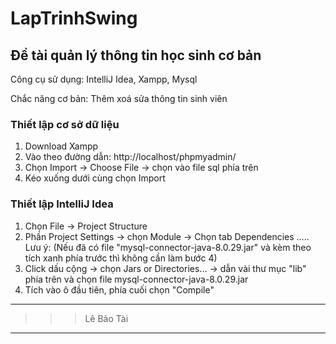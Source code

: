 # LapTrinhSwing

## Đề tài quản lý thông tin học sinh cơ bản
Công cụ sử dụng: IntelliJ Idea, Xampp, Mysql

Chắc năng cơ bản: Thêm xoá sửa thông tin sinh viên

### Thiết lập cơ sở dữ liệu
1. Download Xampp
2. Vào theo đường dẫn: http://localhost/phpmyadmin/
3. Chọn Import -> Choose File -> chọn vào file sql phía trên
4. Kéo xuống dưới cùng chọn Import

### Thiết lập IntelliJ Idea
1. Chọn File -> Project Structure
2. Phần Project Settings -> chọn Module -> Chọn tab Dependencies 
..... Lưu ý: (Nếu đã có file "mysql-connector-java-8.0.29.jar" và kèm theo tích xanh phía trước thì không cần làm bước 4)
4. Click dấu cộng -> chọn Jars or Directories... -> dẫn vài thư mục "lib" phía trên và chọn file mysql-connector-java-8.0.29.jar
5. Tích vào ô đầu tiên, phía cuối chọn "Compile"

***
>>> Lê Bảo Tài
***
